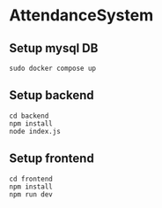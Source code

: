 # AttendanceSystem

## Setup mysql DB
```
sudo docker compose up
```

## Setup backend
```
cd backend
npm install
node index.js

```

## Setup frontend
```
cd frontend
npm install
npm run dev

```
